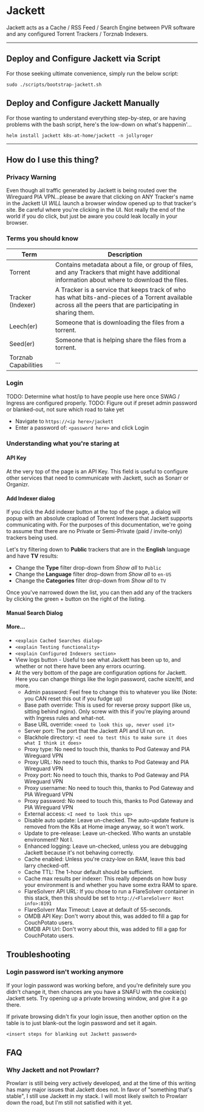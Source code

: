 # Jackett

Jackett acts as a Cache / RSS Feed / Search Engine between PVR software and any configured Torrent Trackers / Torznab Indexers.

---

## Deploy and Configure Jackett via Script

For those seeking ultimate convenience, simply run the below script:

```shell
sudo ./scripts/bootstrap-jackett.sh
```

## Deploy and Configure Jackett Manually

For those wanting to understand everything step-by-step, or are having problems with the bash script, here's the low-down on what's happenin'...

```shell
helm install jackett k8s-at-home/jackett -n jollyroger
```

---

## How do I use this thing?

### Privacy Warning

Even though all traffic generated by Jackett is being routed over the Wireguard PIA VPN...please be aware that clicking on ANY Tracker's name in the Jackett UI _WILL_ launch a browser window opened up to that tracker's site. Be careful where you're clicking in the UI. Not really the end of the world if you do click, but just be aware you could leak locally in your browser.

### Terms you should know

| Term                 | Description                                                                                                                                                 |
|----------------------|-------------------------------------------------------------------------------------------------------------------------------------------------------------|
| Torrent              | Contains metadata about a file, or group of files, and any Trackers that might have additional information about where to download the files.               |
| Tracker (Indexer)    | A Tracker is a service that keeps track of who has what bits-and-pieces of a Torrent available across all the peers that are participating in sharing them. |
| Leech(er)            | Someone that is downloading the files from a torrent.                                                                                                       |
| Seed(er)             | Someone that is helping share the files from a torrent.                                                                                                     |
| Torznab Capabilities | ... |

### Login

TODO: Determine what host/ip to have people use here once SWAG / Ingress are configured properly.
TODO: Figure out if preset admin password or blanked-out, not sure which road to take yet
* Navigate to `https://<ip here>/jackett`
* Enter a password of: `<password here>` and click Login

### Understanding what you're staring at

#### API Key

At the very top of the page is an API Key. This field is useful to configure other services that need to communicate with Jackett, such as Sonarr or Organizr.

#### Add Indexer dialog

If you click the Add indexer button at the top of the page, a dialog will popup with an absolute crapload of Torrent Indexers that Jackett supports communicating with. For the purposes of this documentation, we're going to assume that there are no Private or Semi-Private (paid / invite-only) trackers being used.

Let's try filtering down to **Public** trackers that are in the **English** language and have **TV** results:

* Change the **Type** filter drop-down from _Show all_ to `Public`
* Change the **Language** filter drop-down from _Show all_ to `en-US`
* Change the **Categories** filter drop-down from _Show all_ to `TV`

Once you've narrowed down the list, you can then add any of the trackers by clicking the green + button on the right of the listing.

#### Manual Search Dialog



#### More...

* `<explain Cached Searches dialog>`
* `<explain Testing functionality>`
* `<explain Configured Indexers section>`
* View logs button - Useful to see what Jackett has been up to, and whether or not there have been any errors ocurring.
* At the very bottom of the page are configuration options for Jackett. Here you can change things like the login password, cache size/ttl, and more.
  * Admin password: Feel free to change this to whatever you like (Note: you CAN reset this out if you fudge up)
  * Base path override: This is used for reverse proxy support (like us, sitting behind nginx). Only screw with this if you're playing around with Ingress rules and what-not.
  * Base URL override: `<need to look this up, never used it>`
  * Server port: The port that the Jackett API and UI run on.
  * Blackhole directory: `<I need to test this to make sure it does what I think it does>`
  * Proxy type: No need to touch this, thanks to Pod Gateway and PIA Wireguard VPN
  * Proxy URL: No need to touch this, thanks to Pod Gateway and PIA Wireguard VPN
  * Proxy port: No need to touch this, thanks to Pod Gateway and PIA Wireguard VPN
  * Proxy username: No need to touch this, thanks to Pod Gateway and PIA Wireguard VPN
  * Proxy password: No need to touch this, thanks to Pod Gateway and PIA Wireguard VPN
  * External access: `<I need to look this up>`
  * Disable auto update: Leave un-checked. The auto-update feature is removed from the K8s at Home image anyway, so it won't work.
  * Update to pre-release: Leave un-checked. Who wants an unstable environment? Not I.
  * Enhanced logging: Leave un-checked, unless you are debugging Jackett because it's not behaving correctly.
  * Cache enabled: Unless you're crazy-low on RAM, leave this bad larry checked-off.
  * Cache TTL: The 1-hour default should be sufficient.
  * Cache max results per indexer: This really depends on how busy your environment is and whether you have some extra RAM to spare.
  * FlareSolverr API URL: If you chose to run a FlareSolverr container in this stack, then this should be set to `http://<FlareSolverr Host info>:8191`
  * FlareSolverr Max Timeout: Leave at default of 55-seconds.
  * OMDB API Key: Don't worry about this, was added to fill a gap for CouchPotato users.
  * OMDB API Url: Don't worry about this, was added to fill a gap for CouchPotato users.

## Troubleshooting

### Login password isn't working anymore

If your login password was working before, and you're definitely sure you didn't change it, then chances are you have a SNAFU with the cookie(s) Jackett sets. Try opening up a private browsing window, and give it a go there.

If private browsing didn't fix your login issue, then another option on the table is to just blank-out the login password and set it again.

`<insert steps for blanking out Jackett password>`

## FAQ

### Why Jackett and not Prowlarr?

Prowlarr is still being very actively developed, and at the time of this writing has many major issues that Jackett does not. In favor of "something that's stable", I still use Jackett in my stack. I will most likely switch to Prowlarr down the road, but I'm still not satisfied with it yet.